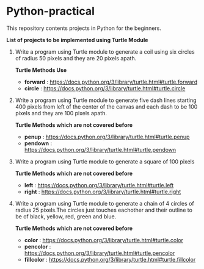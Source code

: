 # Python-practical
This repository contents projects in Python for the beginners.

**List of projects to be implemented using Turtle Module** 

1. Write a program using Turtle module to generate a coil using six circles of radius 50 pixels and they are 20 pixels apath.
 
   **Turtle Methods Use**
   - **forward** : https://docs.python.org/3/library/turtle.html#turtle.forward
   - **circle**  : https://docs.python.org/3/library/turtle.html#turtle.circle
   
2.  Write a program using Turtle module to generate five dash lines starting 400 pixels from left of the center of the canvas and each dash to be 100 pixels and they are 100 pixels apath.
    
    **Turtle Methods which are not covered before**
     - **penup**   : https://docs.python.org/3/library/turtle.html#turtle.penup
     - **pendown** : https://docs.python.org/3/library/turtle.html#turtle.pendown

3. Write a program using Turtle module to generate a square of 100 pixels
   
   **Turtle Methods which are not covered before**
     - **left**  : https://docs.python.org/3/library/turtle.html#turtle.left
     - **right** : https://docs.python.org/3/library/turtle.html#turtle.right
     
 4. Write a program using Turtle module to generate a chain of 4 circles of radius 25 pixels.The circles just touches eachother and their outline to be of black,    yellow, red, green and blue.
    
    **Turtle Methods which are not covered before**
     - **color**     : https://docs.python.org/3/library/turtle.html#turtle.color
     - **pencolor**  : https://docs.python.org/3/library/turtle.html#turtle.pencolor
     - **fillcolor** : https://docs.python.org/3/library/turtle.html#turtle.fillcolor
      
        
